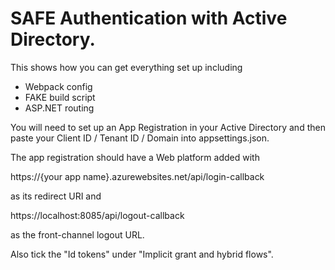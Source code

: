# SAFE Authentication with Active Directory.

This shows how you can get everything set up including

- Webpack config
- FAKE build script
- ASP.NET routing

You will need to set up an App Registration in your Active Directory and then paste your Client ID / Tenant ID / Domain into appsettings.json.

The app registration should have a Web platform added with

https://{your app name}.azurewebsites.net/api/login-callback

as its redirect URI and

https://localhost:8085/api/logout-callback

as the front-channel logout URL.

Also tick the "Id tokens" under "Implicit grant and hybrid flows".

